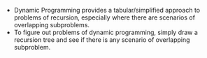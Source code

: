 + Dynamic Programming provides a tabular/simplified approach to problems of recursion, especially where there are scenarios of overlapping subproblems.
+ To figure out problems of dynamic programming, simply draw a recursion tree and see if there is any scenario of overlapping subproblem.

